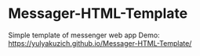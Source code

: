 # Messager-HTML-Template
Simple template of messenger  web app
Demo:
https://yulyakuzich.github.io/Messager-HTML-Template/
